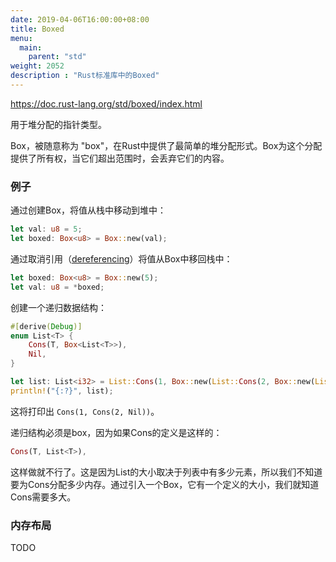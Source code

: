 ```yaml
---
date: 2019-04-06T16:00:00+08:00
title: Boxed
menu:
  main:
    parent: "std"
weight: 2052
description : "Rust标准库中的Boxed"
---
```


https://doc.rust-lang.org/std/boxed/index.html

用于堆分配的指针类型。

Box<T>，被随意称为 "box"，在Rust中提供了最简单的堆分配形式。Box为这个分配提供了所有权，当它们超出范围时，会丢弃它们的内容。

### 例子

通过创建Box，将值从栈中移动到堆中：

```rust
let val: u8 = 5;
let boxed: Box<u8> = Box::new(val);
```

通过取消引用（[dereferencing](https://doc.rust-lang.org/std/ops/trait.Deref.html)）将值从Box中移回栈中：

```rust
let boxed: Box<u8> = Box::new(5);
let val: u8 = *boxed;
```

创建一个递归数据结构：

```rust
#[derive(Debug)]
enum List<T> {
    Cons(T, Box<List<T>>),
    Nil,
}

let list: List<i32> = List::Cons(1, Box::new(List::Cons(2, Box::new(List::Nil))));
println!("{:?}", list);
```

这将打印出  `Cons(1, Cons(2, Nil))`。

递归结构必须是box，因为如果Cons的定义是这样的：

```rust
Cons(T, List<T>),
```

这样做就不行了。这是因为List的大小取决于列表中有多少元素，所以我们不知道要为Cons分配多少内存。通过引入一个Box<T>，它有一个定义的大小，我们就知道Cons需要多大。

### 内存布局

TODO



